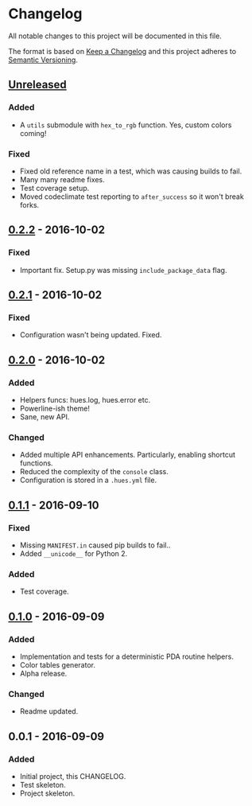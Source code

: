 # Changelog
All notable changes to this project will be documented in this file.

The format is based on [Keep a Changelog](http://keepachangelog.com/) 
and this project adheres to [Semantic Versioning](http://semver.org/).

## [Unreleased]
### Added
- A `utils` submodule with `hex_to_rgb` function. Yes, custom colors coming!

### Fixed
- Fixed old reference name in a test, which was causing builds to fail.
- Many many readme fixes.
- Test coverage setup.
- Moved codeclimate test reporting to `after_success` so it won't break forks.

## [0.2.2] - 2016-10-02
### Fixed
- Important fix. Setup.py was missing `include_package_data` flag.


## [0.2.1] - 2016-10-02
### Fixed
- Configuration wasn't being updated. Fixed.


## [0.2.0] - 2016-10-02
### Added
- Helpers funcs: hues.log, hues.error etc.
- Powerline-ish theme!
- Sane, new API.

### Changed
- Added multiple API enhancements. Particularly, enabling shortcut functions.
- Reduced the complexity of the `console` class.
- Configuration is stored in a `.hues.yml` file.


## [0.1.1] - 2016-09-10
### Fixed
- Missing `MANIFEST.in` caused pip builds to fail..
- Added `__unicode__` for Python 2.

### Added
- Test coverage.


## [0.1.0] - 2016-09-09
### Added
- Implementation and tests for a deterministic PDA routine helpers.
- Color tables generator.
- Alpha release.

### Changed
- Readme updated.


## 0.0.1 - 2016-09-09
### Added
- Initial project, this CHANGELOG.
- Test skeleton.
- Project skeleton.


[UNRELEASED]: https://github.com/prashnts/hues/compare/0.2.1...HEAD
[0.2.2]: https://github.com/prashnts/hues/compare/0.2.1...0.2.2
[0.2.1]: https://github.com/prashnts/hues/compare/0.2.0...0.2.1
[0.2.0]: https://github.com/prashnts/hues/compare/0.1.1...0.2.0
[0.1.1]: https://github.com/prashnts/hues/compare/0.1.0...0.1.1
[0.1.0]: https://github.com/prashnts/hues/compare/0.0.1...0.1.0

